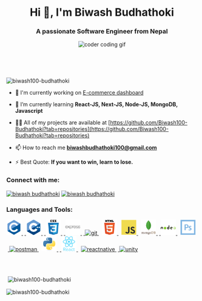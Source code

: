 <h1 align="center">Hi 👋, I'm Biwash Budhathoki</h1>
<h3 align="center">A passionate Software Engineer from Nepal</h3>

<p align="center"><img  alt="coder coding gif" width="400" src="https://user-images.githubusercontent.com/55389276/140866485-8fb1c876-9a8f-4d6a-98dc-08c4981eaf70.gif"></p><br><br><br>

<p align="left"> <img src="https://komarev.com/ghpvc/?username=biwash100-budhathoki&label=Profile%20views&color=0e75b6&style=flat" alt="biwash100-budhathoki" /> </p>



- 🔭 I'm currently working on [E-commerce dashboard](https://github.com/Biwash100-Budhathoki/E-commerce-Dashboard)

- 🌱 I’m currently learning **React-JS, Next-JS, Node-JS, MongoDB, Javascript**

- 👨‍💻 All of my projects are available at [https://github.com/Biwash100-Budhathoki?tab=repositories](https://github.com/Biwash100-Budhathoki?tab=repositories)

- 📫 How to reach me **biwashbudhathoki100@gmail.com**

- ⚡ Best Quote: **If you want to win, learn to lose.**

<h3 align="left">Connect with me:</h3>
<p align="left">
<a href="https://linkedin.com/in/biwash budhathoki" target="blank"><img align="center" src="https://raw.githubusercontent.com/rahuldkjain/github-profile-readme-generator/master/src/images/icons/Social/linked-in-alt.svg" alt="biwash budhathoki" height="30" width="40" /></a>
<a href="https://www.leetcode.com/biwash budhathoki" target="blank"><img align="center" src="https://raw.githubusercontent.com/rahuldkjain/github-profile-readme-generator/master/src/images/icons/Social/leet-code.svg" alt="biwash budhathoki" height="30" width="40" /></a>
</p>

<h3 align="left">Languages and Tools:</h3>
<p align="left"> <a href="https://www.cprogramming.com/" target="_blank" rel="noreferrer"> <img src="https://raw.githubusercontent.com/devicons/devicon/master/icons/c/c-original.svg" alt="c" width="40" height="40"/> </a> &nbsp<a href="https://www.w3schools.com/cpp/" target="_blank" rel="noreferrer"> <img src="https://raw.githubusercontent.com/devicons/devicon/master/icons/cplusplus/cplusplus-original.svg" alt="cplusplus" width="40" height="40"/> </a> &nbsp<a href="https://www.w3schools.com/css/" target="_blank" rel="noreferrer"> <img src="https://raw.githubusercontent.com/devicons/devicon/master/icons/css3/css3-original-wordmark.svg" alt="css3" width="40" height="40"/> </a> &nbsp<a href="https://expressjs.com" target="_blank" rel="noreferrer"> <img src="https://raw.githubusercontent.com/devicons/devicon/master/icons/express/express-original-wordmark.svg" alt="express" width="40" height="40"/> </a> &nbsp<a href="https://git-scm.com/" target="_blank" rel="noreferrer"> <img src="https://www.vectorlogo.zone/logos/git-scm/git-scm-icon.svg" alt="git" width="40" height="40"/> </a> &nbsp <a href="https://www.w3.org/html/" target="_blank" rel="noreferrer"> <img src="https://raw.githubusercontent.com/devicons/devicon/master/icons/html5/html5-original-wordmark.svg" alt="html5" width="40" height="40"/> </a> &nbsp <a href="https://developer.mozilla.org/en-US/docs/Web/JavaScript" target="_blank" rel="noreferrer"> <img src="https://raw.githubusercontent.com/devicons/devicon/master/icons/javascript/javascript-original.svg" alt="javascript" width="40" height="40"/> </a> &nbsp <a href="https://www.mongodb.com/" target="_blank" rel="noreferrer"> <img src="https://raw.githubusercontent.com/devicons/devicon/master/icons/mongodb/mongodb-original-wordmark.svg" alt="mongodb" width="40" height="40"/> </a> &nbsp<a href="https://nodejs.org" target="_blank" rel="noreferrer"> <img src="https://raw.githubusercontent.com/devicons/devicon/master/icons/nodejs/nodejs-original-wordmark.svg" alt="nodejs" width="40" height="40"/> </a> &nbsp <a href="https://www.photoshop.com/en" target="_blank" rel="noreferrer"> <img src="https://raw.githubusercontent.com/devicons/devicon/master/icons/photoshop/photoshop-line.svg" alt="photoshop" width="40" height="40"/> </a> &nbsp<a href="https://postman.com" target="_blank" rel="noreferrer"> <img src="https://www.vectorlogo.zone/logos/getpostman/getpostman-icon.svg" alt="postman" width="40" height="40"/> </a>&nbsp <a href="https://www.python.org" target="_blank" rel="noreferrer"> <img src="https://raw.githubusercontent.com/devicons/devicon/master/icons/python/python-original.svg" alt="python" width="40" height="40"/> </a> &nbsp<a href="https://reactjs.org/" target="_blank" rel="noreferrer"> <img src="https://raw.githubusercontent.com/devicons/devicon/master/icons/react/react-original-wordmark.svg" alt="react" width="40" height="40"/> </a>&nbsp <a href="https://reactnative.dev/" target="_blank" rel="noreferrer"> <img src="https://reactnative.dev/img/header_logo.svg" alt="reactnative" width="40" height="40"/> </a> &nbsp<a href="https://unity.com/" target="_blank" rel="noreferrer"> <img src="https://www.vectorlogo.zone/logos/unity3d/unity3d-icon.svg" alt="unity" width="40" height="40"/> </a> </p><br><br>



<p>&nbsp;<img align="center" src="https://github-readme-stats.vercel.app/api?username=biwash100-budhathoki&show_icons=true&locale=en" alt="biwash100-budhathoki" /></p>

<p><img align="center" src="https://github-readme-streak-stats.herokuapp.com/?user=biwash100-budhathoki&" alt="biwash100-budhathoki" /></p>
